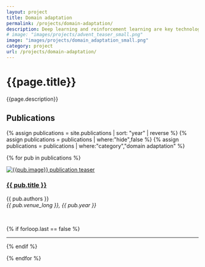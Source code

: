 ```yaml
---
layout: project
title: Domain adaptation
permalink: /projects/domain-adaptation/
description: Deep learning and reinforcement learning are key technologies for autonomous driving. One of the challenges they face is to adapt to conditions which differ from those met during training. To improve systems’ performance in such situations, we explore so-called <em>“domain adaptation”</em> techniques.
# image: "images/projects/advent_teaser_small.png"
image: "images/projects/domain_adaptation_small.png"
category: project
url: /projects/domain-adaptation/
---
```




<h1>{{page.title}}</h1> 
<p>{{page.description}}</p>


<h2>Publications</h2>

{% assign publications = site.publications | sort: "year" | reverse %}
{% assign publications = publications | where:"hide",false %}
{% assign publications = publications | where:"category","domain adaptation" %}


{% for pub in publications %}

<div class="pubitem">
  <div class="pubteaser">
    <a href="{{site.url  | append: site.baseurl | append: pub.permalink}}">
      <img src="../../{{ pub.image }}" alt="{{pub.image}} publication teaser"/>
    </a>
  </div>
   <h3><a href="{{site.url  | append: site.baseurl | append: pub.permalink}}">{{ pub.title }}</a></h3>
 <!--  <p class="b">{{ pub.authors }}</p>
  <p class="c">{{ pub.venue_long }}, {{ pub.year }}</p> -->
  <p class="b">{{ pub.authors }}
    <br>
    <em>{{ pub.venue_long }}, {{ pub.year }}</em>
   </p>
</div>

<br>

{% if forloop.last == false %}
<hr>
{% endif %}

{% endfor %} 
